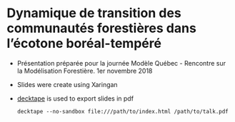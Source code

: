 # Dynamique de transition des communautés forestières dans l’écotone boréal-tempéré

- Présentation préparée pour la journée Modèle Québec - Rencontre sur la Modélisation Forestière. 1er novembre 2018

- Slides were create using Xaringan

- [decktape](https://github.com/astefanutti/decktape) is used to export slides in pdf

  `decktape --no-sandbox file:///path/to/index.html /path/to/talk.pdf`
